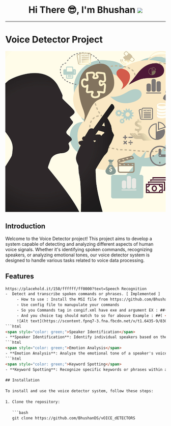 <!-- <img width=100% src="https://capsule-render.vercel.app/api?type=waving&color=0891b2&height=100&section=header"/> -->
<h1 align="center">Hi There 😎, I'm Bhushan  <img src = "https://raw.githubusercontent.com/MartinHeinz/MartinHeinz/master/wave.gif" width = 30px> </h1>
<hr>

# Voice Detector Project

![Voice Detector](voice_detector_image.png)

## Introduction

Welcome to the Voice Detector project! This project aims to develop a system capable of detecting and analyzing different aspects of human voice signals. 
Whether it's identifying spoken commands, recognizing speakers, or analyzing emotional tones, our voice detector system is designed to handle various tasks related to voice data processing.

## Features
```html
https://placehold.it/150/ffffff/ff0000?text=Speech Recognition
-  Detect and transcribe spoken commands or phrases. [ Implemented ]
     - How to use : Install the MSI file from https://github.com/BhushanDS/vOICE_dETECTORS/tree/master/Voice_Buddy
     - Use config file to manupulate your commands
     - So you Commands tag in congif.xml have exe and argument EX : ##( <command text="Computer open youtube" path="chrome.exe" arguments="http://youtube.com" /> )
     - And you choice tag should match to so for abouve Example : ##( <choice>Computer open youtube</choice> )
     ![Alt text](https://scontent.fpnq7-3.fna.fbcdn.net/v/t1.6435-9/83065302_2502827053268956_6922730653943332864_n.jpg?stp=cp0_dst-jpg_e15_p320x320_q65&_nc_cat=101&ccb=1-7&_nc_sid=512d91&_nc_ohc=ZsC8OCtjvzoAX_qxo5i&_nc_ht=scontent.fpnq7-3.fna&oh=00_AfBYPXsnkcZ6-qPW0ky7wNNQybMKNWo1-uB6fAR-Oboo-w&oe=65EDAC88)
```html
<span style="color: green;">Speaker Identification</span>
- **Speaker Identification**: Identify individual speakers based on their unique voice characteristics. [ InProgress ]
```html
<span style="color: green;">Emotion Analysis</span>
- **Emotion Analysis**: Analyze the emotional tone of a speaker's voice (e.g., happiness, sadness, anger). [ To Do ]
```html
<span style="color: green;">Keyword Spotting</span>
- **Keyword Spotting**: Recognize specific keywords or phrases within a stream of audio data. [To Do ]

## Installation

To install and use the voice detector system, follow these steps:

1. Clone the repository:

   ```bash
   git clone https://github.com/BhushanDS/vOICE_dETECTORS
